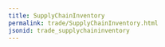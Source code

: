 ```yaml
---
title: SupplyChainInventory
permalink: trade/SupplyChainInventory.html
jsonid: trade_supplychaininventory
---
```

